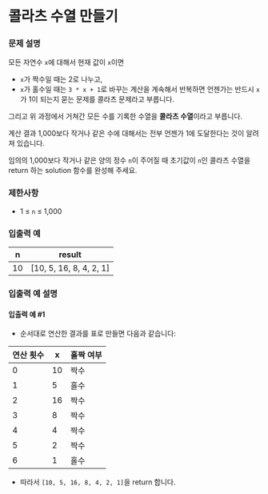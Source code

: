 # 콜라츠 수열 만들기
### 문제 설명
모든 자연수 `x`에 대해서 현재 값이 `x`이면
- `x`가 짝수일 때는 2로 나누고,
- `x`가 홀수일 때는 `3 * x + 1`로 바꾸는 계산을 계속해서 반복하면 언젠가는 반드시 `x`가 1이 되는지 묻는 문제를 콜라츠 문제라고 부릅니다.

그리고 위 과정에서 거쳐간 모든 수를 기록한 수열을 **콜라츠 수열**이라고 부릅니다.

계산 결과 1,000보다 작거나 같은 수에 대해서는 전부 언젠가 1에 도달한다는 것이 알려져 있습니다.

임의의 1,000보다 작거나 같은 양의 정수 `n`이 주어질 때 초기값이 `n`인 콜라츠 수열을 return 하는 solution 함수를 완성해 주세요.

### 제한사항
- 1 ≤ `n` ≤ 1,000

### 입출력 예

| n  | result                  |
|----|-------------------------|
| 10 | [10, 5, 16, 8, 4, 2, 1] |

### 입출력 예 설명
#### 입출력 예 #1
- 순서대로 연산한 결과를 표로 만들면 다음과 같습니다:

| 연산 횟수 | x  | 홀짝 여부 |
|-------|----|-------|
| 0     | 10 | 짝수    |
| 1     | 5  | 홀수    |
| 2     | 16 | 짝수    |
| 3     | 8  | 짝수    |
| 4     | 4  | 짝수    |
| 5     | 2  | 짝수    |
| 6     | 1  | 홀수    |

- 따라서 `[10, 5, 16, 8, 4, 2, 1]`을 return 합니다.